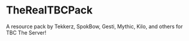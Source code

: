 # TheRealTBCPack
 A resource pack by Tekkerz, SpokBow, Gesti, Mythic, Kilo, and others for TBC The Server!
